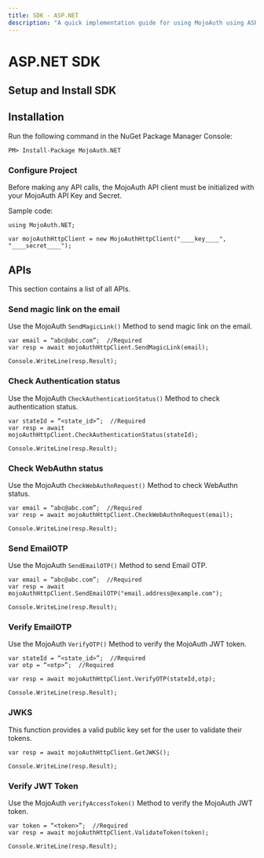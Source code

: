 ```yaml
---
title: SDK - ASP.NET
description: "A quick implementation guide for using MojoAuth using ASP.NET SDK."
---
```


# ASP.NET SDK

## Setup and Install SDK

## Installation

Run the following command in the NuGet Package Manager Console:

`PM> Install-Package MojoAuth.NET`

### Configure Project

Before making any API calls, the MojoAuth API client must be initialized with your MojoAuth API Key and Secret.

Sample code:

```
using MojoAuth.NET;

var mojoAuthHttpClient = new MojoAuthHttpClient("____key____", "____secret____");

```

## APIs

This section contains a list of all APIs.

### Send magic link on the email

Use the MojoAuth `SendMagicLink()` Method to send magic link on the email.

```
var email = “abc@abc.com”;  //Required
var resp = await mojoAuthHttpClient.SendMagicLink(email);

Console.WriteLine(resp.Result);
```

### Check Authentication status

Use the MojoAuth `CheckAuthenticationStatus()` Method to check authentication status.

```
var stateId = “<state_id>”;  //Required
var resp = await mojoAuthHttpClient.CheckAuthenticationStatus(stateId);

Console.WriteLine(resp.Result);
```

### Check WebAuthn status

Use the MojoAuth `CheckWebAuthnRequest()` Method to check WebAuthn status.

```
var email = “abc@abc.com”;  //Required
var resp = await mojoAuthHttpClient.CheckWebAuthnRequest(email);

Console.WriteLine(resp.Result);
```

### Send EmailOTP

Use the MojoAuth `SendEmailOTP()` Method to send Email OTP.

```
var email = “abc@abc.com”;  //Required
var resp = await mojoAuthHttpClient.SendEmailOTP("email.address@example.com");

Console.WriteLine(resp.Result);
```

### Verify EmailOTP

Use the MojoAuth `VerifyOTP()` Method to verify the MojoAuth JWT token.

```
var stateId = “<state_id>”;  //Required
var otp = “<otp>”;  //Required

var resp = await mojoAuthHttpClient.VerifyOTP(stateId,otp);

Console.WriteLine(resp.Result);
```

### JWKS

This function provides a valid public key set for the user to validate their tokens.

```
var resp = await mojoAuthHttpClient.GetJWKS();

Console.WriteLine(resp.Result);
```

### Verify JWT Token

Use the MojoAuth `verifyAccessToken()` Method to verify the MojoAuth JWT token.

```
var token = “<token>”;  //Required
var resp = await mojoAuthHttpClient.ValidateToken(token);

Console.WriteLine(resp.Result);
```
